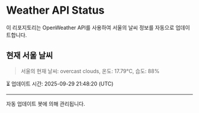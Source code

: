 
# Weather API Status

이 리포지토리는 OpenWeather API를 사용하여 서울의 날씨 정보를 자동으로 업데이트합니다.

## 현재 서울 날씨
> 서울의 현재 날씨: overcast clouds, 온도: 17.79°C, 습도: 88%

⏳ 업데이트 시간: 2025-09-29 21:48:20 (UTC)

---
자동 업데이트 봇에 의해 관리됩니다.
